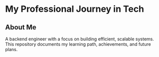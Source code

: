 # My Professional Journey in Tech

## About Me
A backend engineer with a focus on building efficient, scalable systems. This repository documents my learning path, achievements, and future plans.